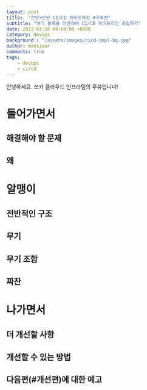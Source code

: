 ```yaml
---
layout: post
title:  "간단+단단 CI/CD 파이프라인 #구축편"
subtitle: "여러 블록을 이용하여 CI/CD 파이프라인 조립하기"
date: 2022-01-28 09:00:00 +0900
category: devops
background : "/assets/images/cicd-impl-bg.jpg"
author: monsieur
comments: true
tags:
    - devops
    - ci/cd
---
```


안녕하세요. 쏘카 클라우드 인프라팀의 무쓔입니다!

# 들어가면서

## 해결해야 할 문제

## 왜

# 알맹이

## 전반적인 구조

## 무기

## 무기 조합

## 짜잔

# 나가면서

## 더 개선할 사항

## 개선할 수 있는 방법

## 다음편(#개선편)에 대한 예고